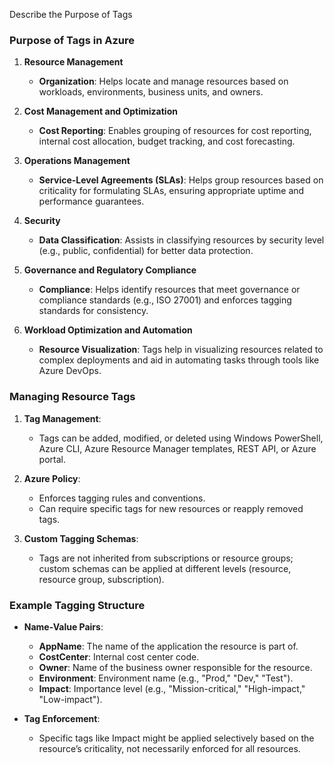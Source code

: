 Describe the Purpose of Tags

### **Purpose of Tags in Azure**

1. **Resource Management**
   - **Organization**: Helps locate and manage resources based on workloads, environments, business units, and owners.

2. **Cost Management and Optimization**
   - **Cost Reporting**: Enables grouping of resources for cost reporting, internal cost allocation, budget tracking, and cost forecasting.

3. **Operations Management**
   - **Service-Level Agreements (SLAs)**: Helps group resources based on criticality for formulating SLAs, ensuring appropriate uptime and performance guarantees.

4. **Security**
   - **Data Classification**: Assists in classifying resources by security level (e.g., public, confidential) for better data protection.

5. **Governance and Regulatory Compliance**
   - **Compliance**: Helps identify resources that meet governance or compliance standards (e.g., ISO 27001) and enforces tagging standards for consistency.

6. **Workload Optimization and Automation**
   - **Resource Visualization**: Tags help in visualizing resources related to complex deployments and aid in automating tasks through tools like Azure DevOps.

### **Managing Resource Tags**

1. **Tag Management**:
   - Tags can be added, modified, or deleted using Windows PowerShell, Azure CLI, Azure Resource Manager templates, REST API, or Azure portal.

2. **Azure Policy**:
   - Enforces tagging rules and conventions.
   - Can require specific tags for new resources or reapply removed tags.

3. **Custom Tagging Schemas**:
   - Tags are not inherited from subscriptions or resource groups; custom schemas can be applied at different levels (resource, resource group, subscription).

### **Example Tagging Structure**

- **Name-Value Pairs**:
  - **AppName**: The name of the application the resource is part of.
  - **CostCenter**: Internal cost center code.
  - **Owner**: Name of the business owner responsible for the resource.
  - **Environment**: Environment name (e.g., "Prod," "Dev," "Test").
  - **Impact**: Importance level (e.g., "Mission-critical," "High-impact," "Low-impact").

- **Tag Enforcement**:
  - Specific tags like Impact might be applied selectively based on the resource’s criticality, not necessarily enforced for all resources.